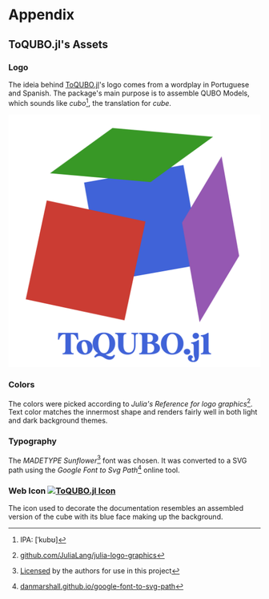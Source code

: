 # Appendix

## ToQUBO.jl's Assets

### Logo

The ideia behind [ToQUBO.jl](https://github.com/psrenergy/ToQUBO.jl)'s logo comes from a wordplay in Portuguese and Spanish.
The package's main purpose is to assemble QUBO Models, which sounds like *cubo*[^1], the translation for *cube*.

[![ToQUBO.jl Logo](../assets/logo.svg)]()

### Colors

The colors were picked according to  *Julia's Reference for logo graphics*[^2].
Text color matches the innermost shape and renders fairly well in both light and dark background themes.

### Typography

The *MADETYPE Sunflower*[^3] font was chosen.
It was converted to a SVG path using the *Google Font to Svg Path*[^4] online tool.

[^1]:
    IPA: \[ˈkubʊ\]

[^2]:
    [github.com/JuliaLang/julia-logo-graphics](https://github.com/JuliaLang/julia-logo-graphics/)

[^3]:
    [Licensed](../../assets/fonts/Sunflower-LICENSE.txt) by the authors for use in this project

[^4]:
    [danmarshall.github.io/google-font-to-svg-path](https://danmarshall.github.io/google-font-to-svg-path/)

### Web Icon [![ToQUBO.jl Icon](../../assets/favicon.ico)]()
The icon used to decorate the documentation resembles an assembled version of the cube with its blue face making up the background.